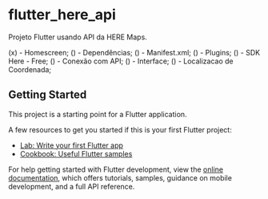 # flutter_here_api

Projeto Flutter usando API da HERE Maps.

(x) - Homescreen;
() - Dependências;
() - Manifest.xml;
() - Plugins;
() - SDK Here - Free;
() - Conexão com API;
() - Interface;
() - Localizacao de Coordenada;

## Getting Started

This project is a starting point for a Flutter application.

A few resources to get you started if this is your first Flutter project:

- [Lab: Write your first Flutter app](https://docs.flutter.dev/get-started/codelab)
- [Cookbook: Useful Flutter samples](https://docs.flutter.dev/cookbook)

For help getting started with Flutter development, view the
[online documentation](https://docs.flutter.dev/), which offers tutorials,
samples, guidance on mobile development, and a full API reference.
